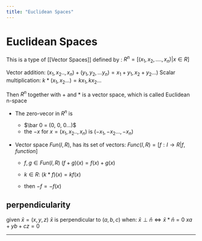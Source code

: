 ```yaml
---
title: "Euclidean Spaces"
---
```

# Euclidean Spaces
This is a type of [[Vector Spaces]] defined by :
$R^n = [(x_1, x_2, ...., x_n)|x \in R]$

Vector addition: $(x_1, x_2.., x_n)+ (y_1, y_2, ... y_n)= x_1+y_1, x_2+y_2...)$
Scalar multiplication: $k*(x_1, x_2...) = kx_1, kx_2...$

Then $R^n$ together with + and * is a vector space, which is called Euclidean n-space
- The zero-vecor in $R^n$ is
	- $\bar 0 = (0, 0, 0...)$
	- the $-x$ for $x=(x_1, x_2.., x_n)$ is ($-x_1, -x_2..., -x_n)$

- Vector space $Fun(I,R)$, has its set of vectors:
	$Func(I, R) = [f:I \rightarrow R | f, function]$

	- $f, g \in Fun(I, R)$
	$(f+g)(x) = f(x)+g(x)$

	- $k\in R:$
	$(k*f)(x) = kf(x)$

	- then $-f=-f(x)$


## perpendicularity
given $\bar x = (x, y, z)$
$\bar x$ is perpendicular to $(a, b, c)$ when:
$\bar x \perp \bar n  \iff \bar x * \bar n = 0$
$xa+yb+cz = 0$

______________________________________________________
